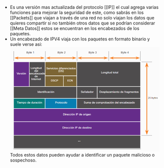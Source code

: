 - Es una versión mas actualizada del protocolo [[IP]] el cual agrega varias funciones para mejorar la seguridad de este, como sabrás en los [[Packets]] que viajan a través de  una red no solo viajan los datos que quieres compartir si no también otros datos que se podrían considerar [[Meta Datos]] estos se encuentran en los encabezados de los paquetes.
- Un encabezado de IPV4 viaja con los paquetes en formato binario y suele verse asi:
  ![image.png](../assets/image_1697318180237_0.png)
  Todos estos datos pueden ayudar a identificar un paquete malicioso o sospechoso.